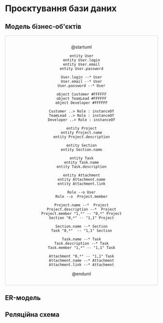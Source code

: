 # Проєктування бази даних

## Модель бізнес-об'єктів

<center style="
    border-radius:4px;
    border: 1px solid #cfd7e6;
    box-shadow: 0 1px 3px 0 rgba(89,105,129,.05), 0 1px 1px 0 rgba(0,0,0,.025);
    padding: 1em;"
>

@startuml

    entity User
    entity User.login
    entity User.email
    entity User.password

    User.login --* User
    User.email --* User
    User.password --* User

    object Customer #FFFFFF
    object TeamLead #FFFFFF
    object Developer #FFFFFF

    Customer ..> Role : instanceOf
    TeamLead ..> Role : instanceOf
    Developer ..> Role : instanceOf
    
    entity Project
    entity Project.name
    entity Project.description

    entity Section
    entity Section.name

    entity Task
    entity Task.name
    entity Task.description
    
    entity Attachment
    entity Attachment.name
    entity Attachment.link
    
    Role --o User
    Role --o  Project.member
    
    Project.name --*  Project
    Project.description --*  Project
    Project.member "1,*" -- "0,*" Project
    Section "0,*" -- "1,1" Project
    
    Section.name --* Section
    Task "0,*"  -- "1,1" Section
    
    Task.name --* Task
    Task.description --* Task
    Task.member "1,*" -- "1,1" Task
    
    Attachment "0,*" -- "1,1" Task
    Attachment.name --* Attachment
    Attachment.link --* Attachment

@enduml

</center>

## ER-модель
## Реляційна схема
